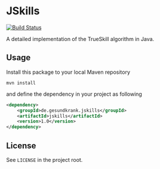 JSkills
=======
[![Build Status](https://travis-ci.org/gesundkrank/JSkills.svg?branch=master)](https://travis-ci.org/gesundkrank/JSkills)

A detailed implementation of the TrueSkill algorithm in Java.

Usage
-----

Install this package to your local Maven repository

    mvn install

and define the dependency in your project as following

```XML
<dependency>
    <groupId>de.gesundkrank.jskills</groupId>
    <artifactId>jskills</artifactId>
    <version>1.0</version>
</dependency>
```

License
-------

See `LICENSE` in the project root.
